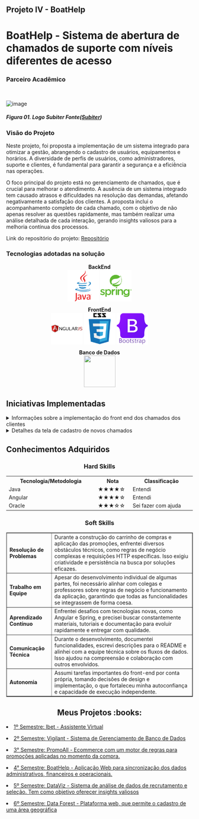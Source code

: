 ## Projeto IV - BoatHelp

# BoatHelp - Sistema de abertura de chamados de suporte com níveis diferentes de acesso

### Parceiro Acadêmico
	
<br/>

![image](https://static.wixstatic.com/media/28f919_850cdd0bc47d4fbd8aa3eeb79db23bf3~mv2.png/v1/fill/w_144,h_50,al_c,q_85,usm_0.66_1.00_0.01,enc_auto/Subiter_NovoLogoCol.png)

##### *Figura 01. Logo Subiter Fonte([Subiter](https://www.subiter.com))*

### Visão do Projeto

Neste projeto, foi proposta a implementação de um sistema integrado para otimizar a gestão, abrangendo o cadastro de usuários, equipamentos e horários. A diversidade de perfis de usuários, como administradores, suporte e clientes, é fundamental para garantir a segurança e a eficiência nas operações.

O foco principal do projeto está no gerenciamento de chamados, que é crucial para melhorar o atendimento. A ausência de um sistema integrado tem causado atrasos e dificuldades na resolução das demandas, afetando negativamente a satisfação dos clientes. A proposta inclui o acompanhamento completo de cada chamado, com o objetivo de não apenas resolver as questões rapidamente, mas também realizar uma análise detalhada de cada interação, gerando insights valiosos para a melhoria contínua dos processos.


Link do repositório do projeto: [Repositório](https://github.com/Doc-Docker/APISubiter)

### Tecnologias adotadas na solução

<div style="text-align: center;">
  <div style="margin-top: 10px; font-weight: bold;">BackEnd</div>
  <div style="display: inline_block">
    <img src="https://github.com/devicons/devicon/blob/master/icons/java/java-original-wordmark.svg" width="85" height="85" />
    <img src="https://github.com/devicons/devicon/blob/master/icons/spring/spring-original-wordmark.svg" width="85" height="85" />
  </div>
</div>
<div style="text-align: center;">
  <div style="margin-top: 10px; font-weight: bold;">FrontEnd</div>
  <div style="display: inline_block">
    <img src="https://github.com/devicons/devicon/blob/master/icons/angularjs/angularjs-original-wordmark.svg" width="85" height="85" />
    <img src="https://github.com/devicons/devicon/blob/master/icons/css3/css3-original-wordmark.svg" width="85" height="85" />  
    <img src="https://github.com/devicons/devicon/blob/master/icons/bootstrap/bootstrap-original-wordmark.svg" width="85" height="85" />
  </div>
</div>
<div style="text-align: center;">
  <div style="margin-top: 10px; font-weight: bold;">Banco de Dados</div>
  <div style="display: inline_block">
    <img src="https://cdn.jsdelivr.net/gh/devicons/devicon@latest/icons/oracle/oracle-original.svg" width="85" height="85" />
  </div>
</div>

## Iniciativas Implementadas
    
<details ><summary>Informações sobre a implementação do front end dos chamados dos clientes</summary>
     
   ```html
   
	    <script>

		import Chamado_Cliente from "../services/chamado_cliente";
		import Vue from 'vue'
		import { BootstrapVue } from 'bootstrap-vue'
		import 'bootstrap/dist/css/bootstrap.css'
		import 'bootstrap-vue/dist/bootstrap-vue.css'
		
		Vue.use(BootstrapVue)
		
		export default {
		  name: "ChamadoClienteView",
		  data() {
		    return {
		      chamado_clientes: [],
		      chamado_cliente: {
		        criticidadeChamado: "",
		        dataChamado: "",
		        assuntoChamado:"",
		        descricaoChamado: "",
		        situacaoChamado: "F",
		        solucaoChamado: "",
		      },
		      solucao: ""
		    };
		  },
		  mounted() {
		    this.listar();
		  },
		  methods: {
		    listar() {
		      let token = JSON.parse(localStorage.getItem("authUser")).access_token;
		      Chamado_Cliente.listar(token).then((resposta) => {
		        const resp = resposta.data;
		        const result = resp.filter(resp => resp.usuarioChamado.name === "Victor");
		        this.chamado_clientes = result;
		      });
		    },
		    deletar(id) {
		      Chamado_Cliente.deletar(id).then(() => {
		        this.listar();
		        alert("Deletado com Sucesso");
		      });
		    },
		    finalizar(chamado_cliente) {
		      let token = JSON.parse(localStorage.getItem("authUser")).access_token;
		      this.chamado_cliente.criticidadeChamado = chamado_cliente.criticidadeChamado;
		      this.chamado_cliente.dataChamado = chamado_cliente.dataChamado;
		      this.chamado_cliente.assuntoChamado = chamado_cliente.assuntoChamado;
		      this.chamado_cliente.descricaoChamado = chamado_cliente.descricaoChamado;
		      this.chamado_cliente.solucaoChamado = chamado_cliente.solucaoChamado;
		      Chamado_Cliente.atualizar(this.chamado_cliente, chamado_cliente.id, token).then(()=>{
		          alert('Atualizado com sucesso!');
		          this.limparFormularios();
		          this.listar();
		        })
		    },
		    popularModal(solucao) {
		      this.solucao = solucao;
		    },
		    salvar() {
		      console.log(this.chamado_cliente)
		      Chamado_Cliente.atualizar(this.chamado_cliente).then(() => {
		        alert('Atualizado com sucesso!');
		        this.limparFormularios();
		        this.listar();
		      })
		    },
		    limparFormularios() {
		      this.chamado_cliente.usuarioChamado = "";
		      this.chamado_cliente.criticidadeChamado = "";
		      this.chamado_cliente.descricaoChamado = "";
		      this.chamado_cliente.situacaoChamado = "";
		    }
		  },
		};
		</script>

   ```
   
* listar(): Esse método é responsável por listar os chamados dos clientes. Ele começa recuperando o token de autenticação do usuário, que está armazenado no localStorage (provavelmente após um login). Esse token é passado para o método listar do serviço Chamado_Cliente. Quando a resposta é recebida, o método filtra os chamados para mostrar apenas aqueles onde o nome do usuário associado ao chamado é "Victor". O resultado é armazenado na propriedade chamado_clientes, que provavelmente é usada para exibir esses dados na interface do usuário.

* deletar(id): O método deletar recebe o id de um chamado que deve ser excluído. Ele chama o método deletar do serviço Chamado_Cliente passando o id do chamado a ser deletado. Após a exclusão ser realizada com sucesso, o método listar() é chamado novamente para atualizar a lista de chamados e um alerta é exibido para o usuário informando que a operação foi bem-sucedida.

* finalizar(chamado_cliente): O método finalizar é utilizado para atualizar um chamado já existente. Ele começa pegando o token de autenticação do usuário, similar ao que é feito no método listar(). Em seguida, os dados do chamado que precisam ser atualizados são atribuídos à propriedade chamado_cliente. O método atualizar do serviço Chamado_Cliente é chamado, passando o chamado_cliente atualizado e o id do chamado, além do token. Após a atualização ser concluída com sucesso, um alerta é exibido e a função listar() é chamada para refletir as mudanças na interface. Além disso, a função limparFormularios() é chamada, provavelmente para limpar os campos de entrada do formulário após a operação.

* popularModal(solucao): Este método recebe uma solução como argumento e a atribui à propriedade solucao. O nome do método sugere que ele popula um modal (provavelmente uma janela de diálogo na interface do usuário) com a solução de um chamado, permitindo que o usuário visualize ou edite essa informação.

* salvar(): O método salvar parece estar relacionado à atualização de um chamado com novas informações. Ele primeiro registra no console o objeto chamado_cliente atual, que provavelmente contém as mudanças feitas pelo usuário. Em seguida, o método atualizar do serviço Chamado_Cliente é chamado para atualizar o chamado no banco de dados. Após a atualização ser concluída com sucesso, um alerta é exibido e o método listar() é chamado para atualizar a lista de chamados na interface. Como no método finalizar, a função limparFormularios() é chamada para limpar os campos do formulário após a operação.

</details>   


 <details ><summary>Detalhes da tela de cadastro de novos chamados</summary>
       
   ```html
   
        <script>

		import Chamado from "../services/chamado";
		
		export default {
		  name: "CadastroUsuarioView",
		
		  data() {
		    return {
		      tiposChamado: [],
		      mostrar: false,
		      nome: "Victor",
		      data: "",
		      endereco: "",
		      chamado: {
		        usuarioChamado: {
		          id: 1
		        },
		        tipoChamado: {
		          id: 1
		        },
		        assuntoChamado: "",
		        descricaoChamado: "",
		        criticidadeChamado: "",
		        situacaoChamado: "A",
		        solucaoChamado: "Ainda não possui solução"
		      }
		    };
		  },
		
		  mounted() {
		    this.listarTiposChamado();
		  },
		
		  methods: {
		    salvar(){
		      let token = JSON.parse(localStorage.getItem("authUser")).access_token;
		
		      Chamado.salvar(this.chamado, token).then(() => {
		        alert('Salvo com sucesso');
		        this.limparFormularios();
		      });
		    },
		
		    mostrarAgendamento(){
		      if(this.chamado.tipoChamado.id === 1 || this.chamado.tipoChamado.id === 2){
		        this.mostrar = true
		      }else{
		        this.mostrar = false
		      }
		    },
		
		    listarTiposChamado(){
		      Chamado.listarTipoServico().then((resp) => {
		        this.tiposChamado = resp.data;
		      })
		    },
		
		    limparFormularios() {
		      this.chamado.descricaoChamado = "";
		      this.chamado.assuntoChamado = "";
		      this.data = "";
		      this.endereco = "";
		      this.chamado.criticidadeChamado = "";
		      this.chamado.tipoChamado = "";
		    }
		    
		  }
		};
		</script>
         
   ```
Esse código é um componente Vue.js chamado CadastroUsuarioView, responsável por gerenciar o cadastro de chamados de usuários. O componente tem um conjunto de variáveis no objeto data(), que são utilizadas para armazenar as informações inseridas no formulário de cadastro, como o nome do usuário, a data, o endereço e os dados do chamado, incluindo o tipo, assunto, descrição, criticidade, situação e solução.

Ao ser montado, o componente chama o método listarTiposChamado(), que faz uma requisição ao serviço Chamado para recuperar os tipos de chamados disponíveis. Esses tipos são então armazenados na variável tiposChamado, provavelmente usada para preencher um campo de seleção na interface. O componente também oferece uma lógica para controlar a exibição de um formulário de agendamento. Se o tipo de chamado selecionado for um dos tipos específicos (id 1 ou 2), o campo de agendamento será mostrado; caso contrário, ele é escondido.

Quando o usuário clica no botão de salvar, o método salvar() é chamado. Esse método recupera o token de autenticação do usuário do localStorage, e com ele, chama o serviço Chamado.salvar() para salvar os dados do chamado. Após o chamado ser salvo com sucesso, o componente exibe um alerta de confirmação e limpa os campos do formulário através do método limparFormularios().

Além disso, o componente mantém a função de limpar o formulário, que reseta todos os campos de entrada de dados para seus valores iniciais ou vazios, o que é útil após a criação de um chamado ou quando o usuário decide reiniciar o processo de cadastro.

No geral, esse código cria uma interface de cadastro de chamados interativa, que lida com a coleta de dados do usuário, interage com a API backend para salvar os chamados e exibe os resultados de forma condicional, com base nos tipos de chamados selecionados.

</details> 

## Conhecimentos Adquiridos


 <h3 align="center"> Hard Skills </h3>
  <table align="center">
    <tr>
      <th width="270px">Tecnologia/Metodologia</th>
      <th width="85px">Nota</th>
      <th width="200px">Classificação</th>
    </tr>
    <tr>
      <td>Java</td>
      <td>★★★★☆</td>
	<td>Entendi</td>
    </tr>
    <tr>
      <td>Angular</td>
      <td>★★★★☆</td>
	<td>Entendi</td>
    </tr>	
    <tr>
      <td>Oracle</td>
      <td>★★★☆☆</td>
	<td>Sei fazer com ajuda</td>
    </tr>
  </table>
  
<h3 align="center">Soft Skills</h3>

<table align="center" border="1" cellpadding="10" cellspacing="0">
  <tr>
    <td><strong>Resolução de Problemas</strong></td>
    <td>Durante a construção do carrinho de compras e aplicação das promoções, enfrentei diversos obstáculos técnicos, como regras de negócio complexas e requisições HTTP específicas. Isso exigiu criatividade e persistência na busca por soluções eficazes.</td>
  </tr>
  <tr>
    <td><strong>Trabalho em Equipe</strong></td>
    <td>Apesar do desenvolvimento individual de algumas partes, foi necessário alinhar com colegas e professores sobre regras de negócio e funcionamento da aplicação, garantindo que todas as funcionalidades se integrassem de forma coesa.</td>
  </tr>
  <tr>
    <td><strong>Aprendizado Contínuo</strong></td>
    <td>Enfrentei desafios com tecnologias novas, como Angular e Spring, e precisei buscar constantemente materiais, tutoriais e documentação para evoluir rapidamente e entregar com qualidade.</td>
  </tr>
  <tr>
    <td><strong>Comunicação Técnica</strong></td>
    <td>Durante o desenvolvimento, documentei funcionalidades, escrevi descrições para o README e alinhei com a equipe técnica sobre os fluxos de dados. Isso ajudou na compreensão e colaboração com outros envolvidos.</td>
  </tr>
  <tr>
    <td><strong>Autonomia</strong></td>
    <td>Assumi tarefas importantes do front-end por conta própria, tomando decisões de design e implementação, o que fortaleceu minha autoconfiança e capacidade de execução independente.</td>
  </tr>
</table>

 <h2 align="center"> Meus Projetos :books:</h2>
 
   <p align="justify" style="font-family:roboto;"><li><a href="https://github.com/Antonio-Zago/portfolio-apis-fatec/blob/main/API_1.md">1º Semestre: Ibet - Assistente Virtual</a></li></p>
   <p align="justify" style="font-family:roboto;"><li><a href="https://github.com/Antonio-Zago/portfolio-apis-fatec/blob/main/API_2.md">2º Semestre: Vigilant - Sistema de Gerenciamento de Banco de Dados</a></li></p>
   <p align="justify" style="font-family:roboto;"><li><a href="https://github.com/Antonio-Zago/portfolio-apis-fatec/blob/main/API_3.md">3° Semestre: PromoAll - Ecommerce com um motor de regras para promoções aplicadas no momento da compra.</a></li></p>
   <p align="justify" style="font-family:roboto;"><li><a href="https://github.com/Antonio-Zago/portfolio-apis-fatec/blob/main/API_4.md">4° Semestre: BoatHelp - Aplicação Web para sincronização dos dados administrativos, financeiros e operacionais.</a></li></p>
   <p align="justify" style="font-family:roboto;"><li><a href="https://github.com/Antonio-Zago/portfolio-apis-fatec/blob/main/API_5.md">5º Semestre: DataViz - Sistema de análise de dados de recrutamento e seleção. Tem como objetivo oferecer insights valiosos</a></li></p>
   <p align="justify" style="font-family:roboto;"><li><a href="https://github.com/Antonio-Zago/portfolio-apis-fatec/blob/main/API_6.md">6º Semestre: Data Forest - Plataforma web, que permite o cadastro de uma área geográfica</a></li></p>

